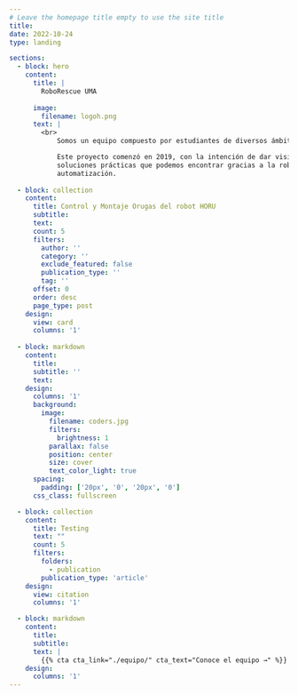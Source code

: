 ```yaml
---
# Leave the homepage title empty to use the site title
title:
date: 2022-10-24
type: landing

sections:
  - block: hero
    content:
      title: |
        RoboRescue UMA
         
      image:
        filename: logoh.png
      text: |
        <br>
            Somos un equipo compuesto por estudiantes de diversos ámbitos pertenecientes a la Universidad de Málaga unidos con un fin común. Nos dedicamos al desarrollo tecnológico-robótico de rescate.

            Este proyecto comenzó en 2019, con la intención de dar visibilidad a las posibles
            soluciones prácticas que podemos encontrar gracias a la robótica, y a la
            automatización.
  
  - block: collection
    content:
      title: Control y Montaje Orugas del robot HORU
      subtitle:
      text:
      count: 5
      filters:
        author: ''
        category: ''
        exclude_featured: false
        publication_type: ''
        tag: ''
      offset: 0
      order: desc
      page_type: post
    design:
      view: card
      columns: '1'
  
  - block: markdown
    content:
      title:
      subtitle: ''
      text:
    design:
      columns: '1'
      background:
        image: 
          filename: coders.jpg
          filters:
            brightness: 1
          parallax: false
          position: center
          size: cover
          text_color_light: true
      spacing:
        padding: ['20px', '0', '20px', '0']
      css_class: fullscreen

  - block: collection
    content:
      title: Testing
      text: ""
      count: 5
      filters:
        folders:
          - publication
        publication_type: 'article'
    design:
      view: citation
      columns: '1'

  - block: markdown
    content:
      title:
      subtitle:
      text: |
        {{% cta cta_link="./equipo/" cta_text="Conoce el equipo →" %}}
    design:
      columns: '1'
---
```

